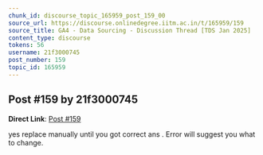 ```yaml
---
chunk_id: discourse_topic_165959_post_159_00
source_url: https://discourse.onlinedegree.iitm.ac.in/t/165959/159
source_title: GA4 - Data Sourcing - Discussion Thread [TDS Jan 2025]
content_type: discourse
tokens: 56
username: 21f3000745
post_number: 159
topic_id: 165959
---
```


## Post #159 by 21f3000745

**Direct Link**: [Post #159](https://discourse.onlinedegree.iitm.ac.in/t/165959/159)

yes replace manually until you got correct ans . Error will suggest you what to change.
